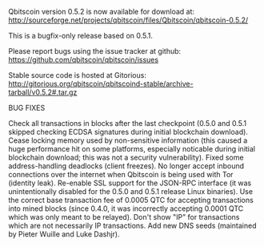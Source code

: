 Qbitscoin version 0.5.2 is now available for download at:
http://sourceforge.net/projects/qbitscoin/files/Qbitscoin/qbitscoin-0.5.2/

This is a bugfix-only release based on 0.5.1.

Please report bugs using the issue tracker at github:
https://github.com/qbitscoin/qbitscoin/issues

Stable source code is hosted at Gitorious:
http://gitorious.org/qbitscoin/qbitscoind-stable/archive-tarball/v0.5.2#.tar.gz

BUG FIXES

Check all transactions in blocks after the last checkpoint (0.5.0 and 0.5.1 skipped checking ECDSA signatures during initial blockchain download).
Cease locking memory used by non-sensitive information (this caused a huge performance hit on some platforms, especially noticable during initial blockchain download; this was
not a security vulnerability).
Fixed some address-handling deadlocks (client freezes).
No longer accept inbound connections over the internet when Qbitscoin is being used with Tor (identity leak).
Re-enable SSL support for the JSON-RPC interface (it was unintentionally disabled for the 0.5.0 and 0.5.1 release Linux binaries).
Use the correct base transaction fee of 0.0005 QTC for accepting transactions into mined blocks (since 0.4.0, it was incorrectly accepting 0.0001 QTC which was only meant to be relayed).
Don't show "IP" for transactions which are not necessarily IP transactions.
Add new DNS seeds (maintained by Pieter Wuille and Luke Dashjr).

